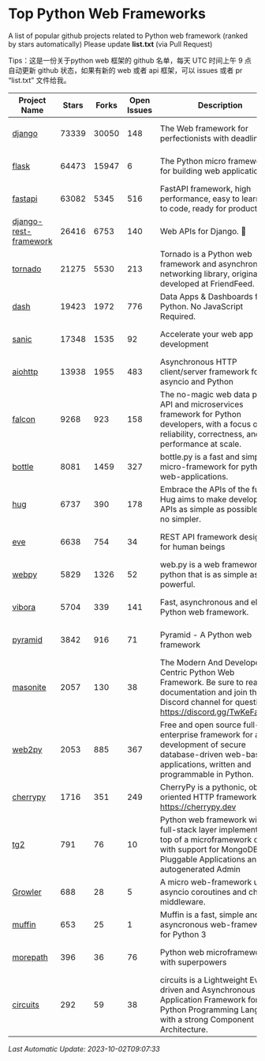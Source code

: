 # Top Python Web Frameworks
A list of popular github projects related to Python web framework (ranked by stars automatically)
Please update **list.txt** (via Pull Request)

Tips：这是一份关于python web 框架的 github 名单，每天 UTC 时间上午 9 点自动更新 github 状态，如果有新的 web 或者 api 框架，可以 issues 或者 pr “list.txt” 文件给我。

| Project Name | Stars | Forks | Open Issues | Description | Last Commit |
| ------------ | ----- | ----- | ----------- | ----------- | ----------- |
| [django](https://github.com/django/django) | 73339 | 30050 | 148 | The Web framework for perfectionists with deadlines. | 2023-09-29 07:52:39 |
| [flask](https://github.com/pallets/flask) | 64473 | 15947 | 6 | The Python micro framework for building web applications. | 2023-09-30 14:37:24 |
| [fastapi](https://github.com/tiangolo/fastapi) | 63082 | 5345 | 516 | FastAPI framework, high performance, easy to learn, fast to code, ready for production | 2023-09-28 19:57:42 |
| [django-rest-framework](https://github.com/encode/django-rest-framework) | 26416 | 6753 | 140 | Web APIs for Django. 🎸 | 2023-09-29 09:06:16 |
| [tornado](https://github.com/tornadoweb/tornado) | 21275 | 5530 | 213 | Tornado is a Python web framework and asynchronous networking library, originally developed at FriendFeed. | 2023-09-27 00:57:12 |
| [dash](https://github.com/plotly/dash) | 19423 | 1972 | 776 | Data Apps & Dashboards for Python. No JavaScript Required. | 2023-09-28 15:16:31 |
| [sanic](https://github.com/sanic-org/sanic) | 17348 | 1535 | 92 |  Accelerate your web app development  | Build fast. Run fast. | 2023-09-07 12:26:56 |
| [aiohttp](https://github.com/aio-libs/aiohttp) | 13938 | 1955 | 483 | Asynchronous HTTP client/server framework for asyncio and Python | 2023-09-29 11:04:38 |
| [falcon](https://github.com/falconry/falcon) | 9268 | 923 | 158 | The no-magic web data plane API and microservices framework for Python developers, with a focus on reliability, correctness, and performance at scale. | 2023-08-21 21:45:34 |
| [bottle](https://github.com/bottlepy/bottle) | 8081 | 1459 | 327 | bottle.py is a fast and simple micro-framework for python web-applications. | 2022-09-05 15:24:52 |
| [hug](https://github.com/hugapi/hug) | 6737 | 390 | 178 | Embrace the APIs of the future. Hug aims to make developing APIs as simple as possible, but no simpler. | 2023-06-30 13:14:01 |
| [eve](https://github.com/pyeve/eve) | 6638 | 754 | 34 | REST API framework designed for human beings | 2023-07-10 07:05:49 |
| [webpy](https://github.com/webpy/webpy) | 5829 | 1326 | 52 | web.py is a web framework for python that is as simple as it is powerful.  | 2023-10-02 06:24:09 |
| [vibora](https://github.com/vibora-io/vibora) | 5704 | 339 | 141 | Fast, asynchronous and elegant Python web framework. | 2019-02-11 10:54:12 |
| [pyramid](https://github.com/Pylons/pyramid) | 3842 | 916 | 71 | Pyramid - A Python web framework | 2023-09-14 21:55:43 |
| [masonite](https://github.com/MasoniteFramework/masonite) | 2057 | 130 | 38 | The Modern And Developer Centric Python Web Framework. Be sure to read the documentation and join the Discord channel for questions: https://discord.gg/TwKeFahmPZ | 2023-09-26 00:34:27 |
| [web2py](https://github.com/web2py/web2py) | 2053 | 885 | 367 | Free and open source full-stack enterprise framework for agile development of secure database-driven web-based applications, written and programmable in Python. | 2023-07-05 10:40:45 |
| [cherrypy](https://github.com/cherrypy/cherrypy) | 1716 | 351 | 249 | CherryPy is a pythonic, object-oriented HTTP framework.      https://cherrypy.dev | 2023-08-04 13:52:17 |
| [tg2](https://github.com/TurboGears/tg2) | 791 | 76 | 10 | Python web framework with full-stack layer implemented on top of a microframework core with support for MongoDB, Pluggable Applications and autogenerated Admin | 2023-05-30 13:59:15 |
| [Growler](https://github.com/pyGrowler/Growler) | 688 | 28 | 5 | A micro web-framework using asyncio coroutines and chained middleware. | 2020-03-08 07:51:41 |
| [muffin](https://github.com/klen/muffin) | 653 | 25 | 1 | Muffin is a fast, simple and asyncronous web-framework for Python 3 | 2023-08-18 05:56:30 |
| [morepath](https://github.com/morepath/morepath) | 396 | 36 | 76 | Python web microframework with superpowers | 2022-05-29 18:09:39 |
| [circuits](https://github.com/circuits/circuits) | 292 | 59 | 38 | circuits is a Lightweight Event driven and Asynchronous Application Framework for the Python Programming Language with a strong Component Architecture. | 2023-02-07 19:39:20 |

*Last Automatic Update: 2023-10-02T09:07:33*